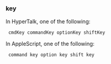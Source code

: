 ### key

In HyperTalk, one of the following:

<code><pre>
cmdKey
commandKey
optionKey
shiftKey
</pre></code>

In AppleScript, one of the following:

<code><pre>
command key
option key
shift key
</pre></code>
